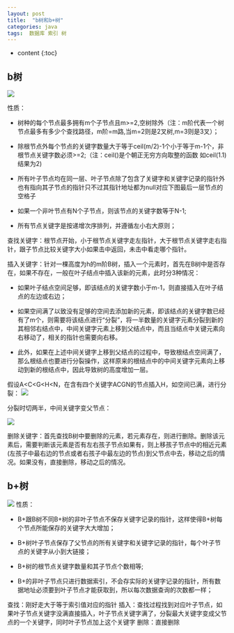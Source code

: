 ```yaml
---
layout: post
title:  "b树和b+树"
categories: java
tags:  数据库 索引 树
---
```


* content
{:toc}


## b树


![](https://ws3.sinaimg.cn/large/006tNc79gy1frcf171g4uj30xq0gywid.jpg)

性质：

- 树种的每个节点最多拥有m个子节点且m>=2,空树除外（注：m阶代表一个树节点最多有多少个查找路径，m阶=m路,当m=2则是2叉树,m=3则是3叉）；

- 除根节点外每个节点的关键字数量大于等于ceil(m/2)-1个小于等于m-1个，非根节点关键字数必须>=2;（注：ceil()是个朝正无穷方向取整的函数 如ceil(1.1)结果为2)

- 所有叶子节点均在同一层、叶子节点除了包含了关键字和关键字记录的指针外也有指向其子节点的指针只不过其指针地址都为null对应下图最后一层节点的空格子

- 如果一个非叶节点有N个子节点，则该节点的关键字数等于N-1;

- 所有节点关键字是按递增次序排列，并遵循左小右大原则；

查找关键字：根节点开始，小于根节点关键字走左指针，大于根节点关键字走右指针，跟子节点比较关键字大小如果击中返回，未击中看走哪个指针。

插入关键字：针对一棵高度为h的m阶B树，插入一个元素时，首先在B树中是否存在，如果不存在，一般在叶子结点中插入该新的元素，此时分3种情况：
- 如果叶子结点空间足够，即该结点的关键字数小于m-1，则直接插入在叶子结点的左边或右边；

- 如果空间满了以致没有足够的空间去添加新的元素，即该结点的关键字数已经有了m个，则需要将该结点进行“分裂”，将一半数量的关键字元素分裂到新的其相邻右结点中，中间关键字元素上移到父结点中，而且当结点中关键元素向右移动了，相关的指针也需要向右移。

- 此外，如果在上述中间关键字上移到父结点的过程中，导致根结点空间满了，那么根结点也要进行分裂操作，这样原来的根结点中的中间关键字元素向上移动到新的根结点中，因此导致树的高度增加一层。

假设A<C<G<H<N，在含有四个关键字ACGN的节点插入H，如空间已满，进行分裂：
![](https://ws3.sinaimg.cn/large/006tNc79gy1frcf5pxutuj30a804iq2u.jpg)

分裂时切两半，中间关键字变父节点：

![](https://ws2.sinaimg.cn/large/006tNc79gy1frcf5x7fl2j30gy0bamxc.jpg)

删除关键字：首先查找B树中要删除的元素，若元素存在，则进行删除。删除该元素后，需要判断该元素是否有左右孩子节点如果有，则上移孩子节点中的相近元素(左孩子中最右边的节点或者右孩子中最左边的节点)到父节点中去，移动之后的情况。如果没有，直接删除，移动之后的情况。


## b+树


![](https://ws4.sinaimg.cn/large/006tNc79gy1frcf2pdi5hj30vy0lswix.jpg)
性质：

- B+跟B树不同B+树的非叶子节点不保存关键字记录的指针，这样使得B+树每个节点所能保存的关键字大大增加；

- B+树叶子节点保存了父节点的所有关键字和关键字记录的指针，每个叶子节点的关键字从小到大链接；

- B+树的根节点关键字数量和其子节点个数相等;

- B+的非叶子节点只进行数据索引，不会存实际的关键字记录的指针，所有数据地址必须要到叶子节点才能获取到，所以每次数据查询的次数都一样；

查找：刚好走大于等于索引值对应的指针
插入：查找过程找到对应叶子节点，如果叶子节点关键字没满直接插入，叶子节点关键字满了，分裂最大关键字变成父节点的一个关键字，同时叶子节点加上这个关键字
删除：直接删除

